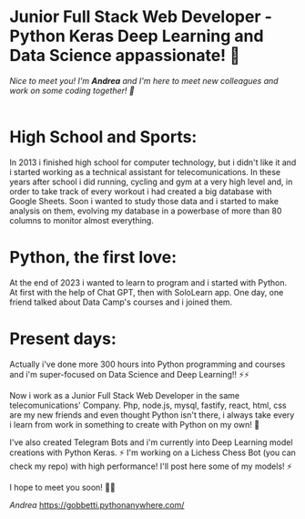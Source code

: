 # Junior Full Stack Web Developer - Python Keras Deep Learning and Data Science appassionate! 🚀
_Nice to meet you! I'm **Andrea** and I'm here to meet new colleagues and work on some coding together! 🌱_
<br><br>

# High School and Sports:
In 2013 i finished high school for computer technology, but i didn't like it and i started working as a technical assistant for telecomunications.
In these years after school i did running, cycling and gym at a very high level and, in order to take track of every workout i had created a big database with Google Sheets.
Soon i wanted to study those data and i started to make analysis on them, evolving my database in a powerbase of more than 80 columns to monitor almost everything.

# Python, the first love:
At the end of 2023 i wanted to learn to program and i started with Python.
At first with the help of Chat GPT, then with SoloLearn app.
One day, one friend talked about Data Camp's courses and i joined them.

# Present days:
Actually i've done more 300 hours into Python programming and courses and i'm super-focused on Data Science and Deep Learning!! ⚡⚡

Now i work as a Junior Full Stack Web Developer in the same telecomunications' Company.
Php, node.js, mysql, fastify, react, html, css are my new friends and even thought Python isn't there, i always take every i learn from work in something to create with Python on my own! 👀

I've also created Telegram Bots and i'm currently into Deep Learning model creations with Python Keras. ⚡
I'm working on a Lichess Chess Bot (you can check my repo) with high performance!
I'll post here some of my models! ⚡

I hope to meet you soon! 🎉🎉

_Andrea_
https://gobbetti.pythonanywhere.com/


<!---
gobbez/gobbez is a ✨ special ✨ repository because its `README.md` (this file) appears on your GitHub profile.
You can click the Preview link to take a look at your changes.
--->
